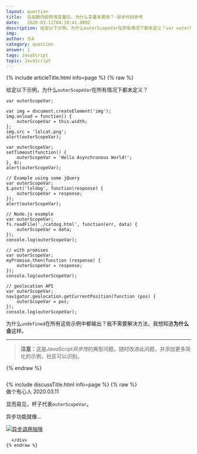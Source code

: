 ```yaml
---
layout: question
title:  在函数内部修改变量后，为什么变量未更改？-异步代码参考
date:   2020-03-11T04:10:41.000Z
description: 给定以下示例，为什么outerScopeVar在所有情况下都未定义？var outerScopeVar;var img = document.cr...
img: 
author: 乐A
category: question
answer: 1
tags: JavaScript
topic: JavaScript
---
```

<div class="article-root">
  <div class="article">
    {% include articleTitle.html info=page %}
    {% raw %}
    <div class="article-content"><p><font style="vertical-align: inherit;"><font style="vertical-align: inherit;">给定以下示例，为什么</font></font><code>outerScopeVar</code><font style="vertical-align: inherit;"><font style="vertical-align: inherit;">在所有情况下</font><font style="vertical-align: inherit;">都</font><font style="vertical-align: inherit;">未定义？</font></font></p>

<pre><code>var outerScopeVar;<font></font>
<font></font>
var img = document.createElement('img');<font></font>
img.onload = function() {<font></font>
    outerScopeVar = this.width;<font></font>
};<font></font>
img.src = 'lolcat.png';<font></font>
alert(outerScopeVar);<font></font>
</code></pre>

<p></p>

<pre><code>var outerScopeVar;<font></font>
setTimeout(function() {<font></font>
    outerScopeVar = 'Hello Asynchronous World!';<font></font>
}, 0);<font></font>
alert(outerScopeVar);<font></font>
</code></pre>

<p></p>

<pre><code>// Example using some jQuery<font></font>
var outerScopeVar;<font></font>
$.post('loldog', function(response) {<font></font>
    outerScopeVar = response;<font></font>
});<font></font>
alert(outerScopeVar);<font></font>
</code></pre>

<p></p>

<pre><code>// Node.js example<font></font>
var outerScopeVar;<font></font>
fs.readFile('./catdog.html', function(err, data) {<font></font>
    outerScopeVar = data;<font></font>
});<font></font>
console.log(outerScopeVar);<font></font>
</code></pre>

<p></p>

<pre><code>// with promises<font></font>
var outerScopeVar;<font></font>
myPromise.then(function (response) {<font></font>
    outerScopeVar = response;<font></font>
});<font></font>
console.log(outerScopeVar);<font></font>
</code></pre>

<p></p>

<pre><code>// geolocation API<font></font>
var outerScopeVar;<font></font>
navigator.geolocation.getCurrentPosition(function (pos) {<font></font>
    outerScopeVar = pos;<font></font>
});<font></font>
console.log(outerScopeVar);<font></font>
</code></pre>

<p><font style="vertical-align: inherit;"><font style="vertical-align: inherit;">为什么</font></font><code>undefined</code><font style="vertical-align: inherit;"><font style="vertical-align: inherit;">在所有这些示例中都</font><font style="vertical-align: inherit;">输出</font><font style="vertical-align: inherit;">？</font><font style="vertical-align: inherit;">我不需要解决方法，我想知道</font></font><strong><font style="vertical-align: inherit;"><font style="vertical-align: inherit;">为什么会</font></font></strong><font style="vertical-align: inherit;"><font style="vertical-align: inherit;">这样。</font></font></p>

<hr>

<blockquote>
  <p><strong><font style="vertical-align: inherit;"><font style="vertical-align: inherit;">注意：</font></font></strong><font style="vertical-align: inherit;"><font style="vertical-align: inherit;">这是</font></font><em><font style="vertical-align: inherit;"><font style="vertical-align: inherit;">JavaScript异步性</font></font></em><font style="vertical-align: inherit;"><font style="vertical-align: inherit;">的典型问题</font><font style="vertical-align: inherit;">。</font><font style="vertical-align: inherit;">随时改进此问题，并添加更多简化的示例，社区可以识别。</font></font></p>
</blockquote></div>
    {% endraw %}
  </div>
  <p style="height: 0;width:0;overflow: hidden;"> 第645篇《在函数内部修改变量后，为什么变量未更改？-异步代码参考》来自Winter(https://github.com/aiyld/aiyld.github.io)的站点</p>
  <div class="discuss-wrapper">
    {% include discussTitle.html info=page %}
    {% raw %}
    <div class="discuss-item">
        <div class="discuss-parent">
          <div class="discuss-meta">
            <span class="discuss-user">做个有心人</span>
            <span class="discuss-time">2020.03.11</span>
          </div>
          <div class="discuss-comment"><p><font style="vertical-align: inherit;"><font style="vertical-align: inherit;">显而易见，杯子代表</font></font><code>outerScopeVar</code><font style="vertical-align: inherit;"><font style="vertical-align: inherit;">。  </font></font></p>

<p><font style="vertical-align: inherit;"><font style="vertical-align: inherit;">异步功能就像...</font></font></p>

<p><a href="https://i.stack.imgur.com/yCASc.jpg"><img src="https://i.stack.imgur.com/yCASc.jpg" alt="异步调用咖啡"></a></p></div>
        </div>
        
      </div>
    {% endraw %}
  </div>
<div>
